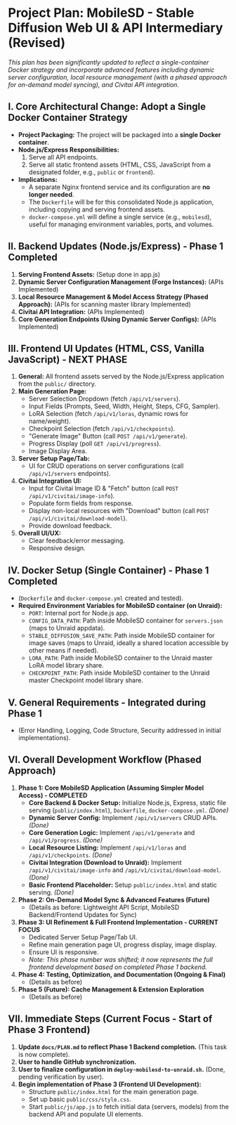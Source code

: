 # Project Plan: MobileSD - Stable Diffusion Web UI & API Intermediary (Revised)

*This plan has been significantly updated to reflect a single-container Docker strategy and incorporate advanced features including dynamic server configuration, local resource management (with a phased approach for on-demand model syncing), and Civitai API integration.*

## I. Core Architectural Change: Adopt a Single Docker Container Strategy

*   **Project Packaging:** The project will be packaged into a **single Docker container**.
*   **Node.js/Express Responsibilities:**
    1.  Serve all API endpoints.
    2.  Serve all static frontend assets (HTML, CSS, JavaScript from a designated folder, e.g., `public` or `frontend`).
*   **Implications:**
    *   A separate Nginx frontend service and its configuration are **no longer needed**.
    *   The `Dockerfile` will be for this consolidated Node.js application, including copying and serving frontend assets.
    *   `docker-compose.yml` will define a single service (e.g., `mobilesd`), useful for managing environment variables, ports, and volumes.

## II. Backend Updates (Node.js/Express) - Phase 1 Completed

1.  **Serving Frontend Assets:** (Setup done in app.js)
2.  **Dynamic Server Configuration Management (Forge Instances):** (APIs Implemented)
3.  **Local Resource Management & Model Access Strategy (Phased Approach):** (APIs for scanning master library Implemented)
4.  **Civitai API Integration:** (APIs Implemented)
5.  **Core Generation Endpoints (Using Dynamic Server Configs):** (APIs Implemented)

## III. Frontend UI Updates (HTML, CSS, Vanilla JavaScript) - NEXT PHASE

1.  **General:** All frontend assets served by the Node.js/Express application from the `public/` directory.
2.  **Main Generation Page:**
    *   Server Selection Dropdown (fetch `/api/v1/servers`).
    *   Input Fields (Prompts, Seed, Width, Height, Steps, CFG, Sampler).
    *   LoRA Selection (fetch `/api/v1/loras`, dynamic rows for name/weight).
    *   Checkpoint Selection (fetch `/api/v1/checkpoints`).
    *   "Generate Image" Button (call `POST /api/v1/generate`).
    *   Progress Display (poll `GET /api/v1/progress`).
    *   Image Display Area.
3.  **Server Setup Page/Tab:**
    *   UI for CRUD operations on server configurations (call `/api/v1/servers` endpoints).
4.  **Civitai Integration UI:**
    *   Input for Civitai Image ID & "Fetch" button (call `POST /api/v1/civitai/image-info`).
    *   Populate form fields from response.
    *   Display non-local resources with "Download" button (call `POST /api/v1/civitai/download-model`).
    *   Provide download feedback.
5.  **Overall UI/UX:**
    *   Clear feedback/error messaging.
    *   Responsive design.

## IV. Docker Setup (Single Container) - Phase 1 Completed

*   (`Dockerfile` and `docker-compose.yml` created and tested).
*   **Required Environment Variables for MobileSD container (on Unraid):**
    *   `PORT`: Internal port for Node.js app.
    *   `CONFIG_DATA_PATH`: Path inside MobileSD container for `servers.json` (maps to Unraid appdata).
    *   `STABLE_DIFFUSION_SAVE_PATH`: Path inside MobileSD container for image saves (maps to Unraid, ideally a shared location accessible by other means if needed).
    *   `LORA_PATH`: Path inside MobileSD container to the Unraid master LoRA model library share.
    *   `CHECKPOINT_PATH`: Path inside MobileSD container to the Unraid master Checkpoint model library share.

## V. General Requirements - Integrated during Phase 1

*   (Error Handling, Logging, Code Structure, Security addressed in initial implementations).

## VI. Overall Development Workflow (Phased Approach)

1.  **Phase 1: Core MobileSD Application (Assuming Simpler Model Access) - COMPLETED**
    *   **Core Backend & Docker Setup:** Initialize Node.js, Express, static file serving (`public/index.html`), `Dockerfile`, `docker-compose.yml`. *(Done)*
    *   **Dynamic Server Config:** Implement `/api/v1/servers` CRUD APIs. *(Done)*
    *   **Core Generation Logic:** Implement `/api/v1/generate` and `/api/v1/progress`. *(Done)*
    *   **Local Resource Listing:** Implement `/api/v1/loras` and `/api/v1/checkpoints`. *(Done)*
    *   **Civitai Integration (Download to Unraid):** Implement `/api/v1/civitai/image-info` and `/api/v1/civitai/download-model`. *(Done)*
    *   **Basic Frontend Placeholder:** Setup `public/index.html` and static serving. *(Done)*
2.  **Phase 2: On-Demand Model Sync & Advanced Features (Future)**
    *   (Details as before: Lightweight API Script, MobileSD Backend/Frontend Updates for Sync)
3.  **Phase 3: UI Refinement & Full Frontend Implementation - CURRENT FOCUS**
    *   Dedicated Server Setup Page/Tab UI.
    *   Refine main generation page UI, progress display, image display.
    *   Ensure UI is responsive.
    *   *Note: This phase number was shifted; it now represents the full frontend development based on completed Phase 1 backend.*
4.  **Phase 4: Testing, Optimization, and Documentation (Ongoing & Final)**
    *   (Details as before)
5.  **Phase 5 (Future): Cache Management & Extension Exploration**
    *   (Details as before)

## VII. Immediate Steps (Current Focus - Start of Phase 3 Frontend)

1.  **Update `docs/PLAN.md` to reflect Phase 1 Backend completion.** (This task is now complete).
2.  **User to handle GitHub synchronization.**
3.  **User to finalize configuration in `deploy-mobilesd-to-unraid.sh`.** (Done, pending verification by user).
4.  **Begin implementation of Phase 3 (Frontend UI Development):**
    *   Structure `public/index.html` for the main generation page.
    *   Set up basic `public/css/style.css`.
    *   Start `public/js/app.js` to fetch initial data (servers, models) from the backend API and populate UI elements. 